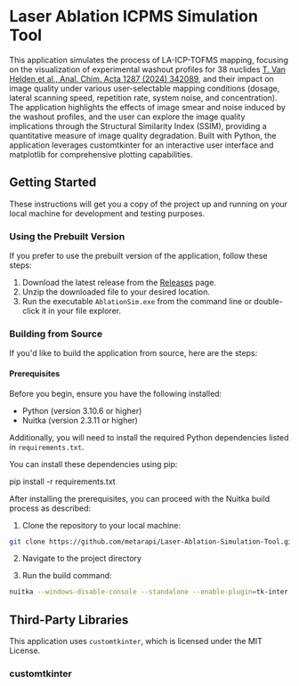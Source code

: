 # Laser Ablation ICPMS Simulation Tool

This application simulates the process of LA-ICP-TOFMS mapping, focusing on the visualization of experimental washout profiles for 38 nuclides [T. Van Helden et al., Anal. Chim. Acta 1287 (2024) 342089](https://www.sciencedirect.com/science/article/abs/pii/S0003267023013107), and their impact on image quality under various user-selectable mapping conditions (dosage, lateral scanning speed, repetition rate, system noise, and concentration). The application highlights the effects of image smear and noise induced by the washout profiles, and the user can explore the image quality implications through the Structural Similarity Index (SSIM), providing a quantitative measure of image quality degradation. Built with Python, the application leverages customtkinter for an interactive user interface and matplotlib for comprehensive plotting capabilities. 

## Getting Started

These instructions will get you a copy of the project up and running on your local machine for development and testing purposes.

### Using the Prebuilt Version

If you prefer to use the prebuilt version of the application, follow these steps:

1. Download the latest release from the [Releases](https://github.com/metarapi/Laser-Ablation-Simulation-Tool/releases) page.
2. Unzip the downloaded file to your desired location.
3. Run the executable `AblationSim.exe` from the command line or double-click it in your file explorer.

### Building from Source

If you'd like to build the application from source, here are the steps:

#### Prerequisites

Before you begin, ensure you have the following installed:
- Python (version 3.10.6 or higher)
- Nuitka (version 2.3.11 or higher)

Additionally, you will need to install the required Python dependencies listed in `requirements.txt`.

You can install these dependencies using pip:

pip install -r requirements.txt

After installing the prerequisites, you can proceed with the Nuitka build process as described:

1. Clone the repository to your local machine:

```bash
git clone https://github.com/metarapi/Laser-Ablation-Simulation-Tool.git
```

2. Navigate to the project directory

3. Run the build command:

```bash
nuitka --windows-disable-console --standalone --enable-plugin=tk-inter --windows-icon-from-ico=icon.ico --include-data-file=icon.ico=./icon.ico --include-data-file=RRs.npy=./RRs.npy --include-data-file=nuclideNames.npy=./nuclideNames.npy --include-data-file=fluenceLabels.npy=./fluenceLabels.npy --include-data-file=numericArray.npy=./numericArray.npy --include-data-file=washoutProfilesAll.npy=./washoutProfilesAll.npy --include-data-file=reshaped_array.npy=./reshaped_array.npy --include-data-file=Vermeer.csv=./Vermeer.csv --include-data-file=BPn.csv=./BPn.csv --include-data-file=cancel.png=./cancel.png AblationSim.py
```

## Third-Party Libraries

This application uses `customtkinter`, which is licensed under the MIT License.

### customtkinter

